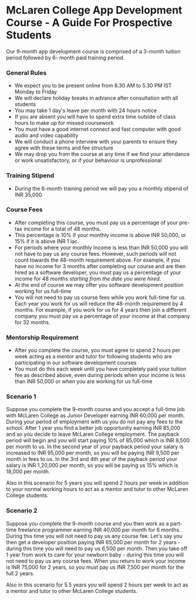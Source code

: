 # McLaren College App Development Course - A Guide For Prospective Students
Our 9-month app development course is comprised of a 3-month tuition period followed by 6-
month paid training period.  

### General Rules
- We expect you to be present online from 8.30 AM to 5.30 PM IST Monday to Friday
- We will declare holiday breaks in advance after consultation with all students  
- You may take 1 day's leave per month with 24 hours notice
- If you are absent you will have to spend extra time outside of class hours to make up for missed coursework
- You must have a good internet connect and fast computer with good audio and video capability 
- We will conduct a phone interview with your parents to ensure they agree with these terms and fee structure
- We may drop you from the course at any time if we find your attendance or work unsatisfactory, or if your behaviour is unprofessional


### Training Stipend ###
- During the 6-month training period we will pay you a monthly stipend of INR 35,000


### Course Fees ###
- After completing this course, you must pay us a percentage of your pre-tax income for a total of 48 months.
- This percentage is 10% if your monthly income is above INR 50,000, or 15% if it is above INR 1 lac.  
- For periods where your monthly income is less than INR 50,000 you will not have to pay us any course fees.  However, such 
periods will not count towards the 48-month requirement above.  For example, if you have no income for 3 months after 
completing our course and are then hired as a software developer, you must pay us a percentage of your income for 48 months 
*starting from the date you were hired*.
- At the end of course we may offer you software development position working for us full-time  
- You will not need to pay us course fees while you work full-time for us.  Each year you work for us will reduce 
the 48-month requirement by 4 months. For example, if you work for us for 4 years then join a different company you 
must pay us a percentage of your income at that company for 32 months.    


### Mentorship Requirement ###
- After you complete the course, you must agree to spend 2 hours per week acting as a mentor and tutor for following students who are participating in our software development courses
- You must do this each week until you have completely paid your tuition fee as described above, even during periods when your income is less than INR 50,000 or when you are working for us full-time


### Scenario 1
Suppose you complete the 9-month course and you accept a full-time job with McLaren College as Junior Developer earning INR 60,000 per month.  During 
your period of employment with us you do not pay any fees to the school.  After 1 year you find a better job opportunity 
earning INR 85,000 and so you decide to leave McLaren College employment.  The payback period will begin and 
you will start paying 10% of 85,000 which is INR 8,500 per month to us.  In the second year of your payback period your 
salary is increased to INR 95,000 per month, so you will be paying INR 9,500 per month in fees to us.  In the 3rd and 4th 
year of the payback period your salary is INR 1,20,000 per month, so you will be paying us 15% which is 18,000 per month.

Also in this scenario for 5 years you will spend 2 hours per week in addition to your 
normal working hours to act as a mentor and tutor to other McLaren College students.


### Scenario 2
Suppose you complete the 9-month course and you then work as a part-time freelance programmer earning INR 40,000 per 
month for 6 months.  During this time you will not need to pay us any course fee.  Let's say you then get a developer 
position paying INR 65,000 per month for 2 years - during this time you will need to pay us 6,500 per month.  Then you take off 1 year from work to 
care for your newborn baby - during this time you will not need to pay us any course fees.  When you return to work your income is INR 75,000 for 2 years, 
so you must pay us INR 7,500 per month for the full 2 years.


Also in this scenario for 5.5 years you will spend 2 hours per week to act as a mentor and tutor to other McLaren College students.


